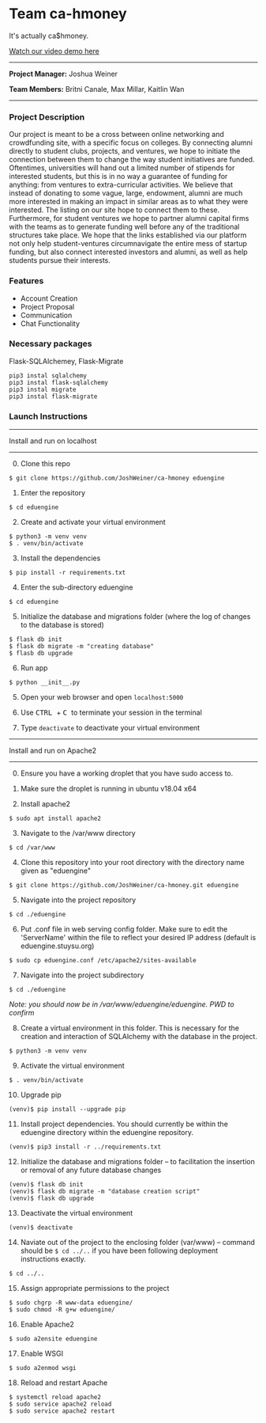 # Team ca-hmoney
It's actually ca$hmoney.

[Watch our video demo here](https://www.youtube.com/watch?v=zxRvoxOktlU)

---

**Project Manager:** Joshua Weiner

**Team Members:** Britni Canale, Max Millar, Kaitlin Wan

---

### Project Description

Our project is meant to be a cross between online networking and crowdfunding site, with a specific focus on colleges. By connecting alumni directly to student clubs, projects, and ventures, we hope to initiate the connection between them to change the way student initiatives are funded. Oftentimes, universities will hand out a limited number of stipends for interested students, but this is in no way a guarantee of funding for anything: from ventures to extra-curricular activities. We believe that instead of donating to some vague, large, endowment, alumni are much more interested in making an impact in similar areas as to what they were interested. The listing on our site hope to connect them to these. Furthermore, for student ventures we hope to partner alumni capital firms with the teams as to generate funding well before any of the traditional structures take place. We hope that the links established via our platform not only help student-ventures circumnavigate the entire mess of startup funding, but also connect interested investors and alumni, as well as help students pursue their interests.

### Features

- Account Creation
- Project Proposal
- Communication
- Chat Functionality

### Necessary packages

Flask-SQLAlchemey, Flask-Migrate

```
pip3 instal sqlalchemy
pip3 instal flask-sqlalchemy
pip3 instal migrate
pip3 instal flask-migrate

```

### Launch Instructions

---

Install and run on localhost

---

0. Clone this repo
```
$ git clone https://github.com/JoshWeiner/ca-hmoney eduengine
```
1. Enter the repository
```
$ cd eduengine
```

2. Create and activate your virtual environment
```
$ python3 -m venv venv
$ . venv/bin/activate
```

3. Install the dependencies
```
$ pip install -r requirements.txt
```

4. Enter the sub-directory eduengine
```
$ cd eduengine
```

5. Initialize the database and migrations folder (where the log of changes to the database is stored)
```
$ flask db init
$ flask db migrate -m "creating database"
$ flasb db upgrade
```

6. Run app
```
$ python __init__.py
```

5. Open your web browser and open `localhost:5000`

7. Use <kbd> CTRL </kbd> + <kbd> C </kbd> to terminate your session in the terminal

8. Type `deactivate` to deactivate your virtual environment

---

Install and run on Apache2

---


0. Ensure you have a working droplet that you have sudo access to.

1. Make sure the droplet is running in ubuntu v18.04 x64

2. Install apache2
```
$ sudo apt install apache2
```
 
3. Navigate to the /var/www directory
```
$ cd /var/www
```

4. Clone this repository into your root directory with the directory name given as "eduengine"
```
$ git clone https://github.com/JoshWeiner/ca-hmoney.git eduengine
```

5. Navigate into the project repository
```
$ cd ./eduengine
```

6. Put .conf file in web serving config folder. Make sure to edit the 'ServerName' within the file to reflect your desired IP address (default is eduengine.stuysu.org)
```
$ sudo cp eduengine.conf /etc/apache2/sites-available
```

7. Navigate into the project subdirectory
```
$ cd ./eduengine
```
*Note: you should now be in /var/www/eduengine/eduengine. PWD to confirm*

8. Create a virtual environment in this folder. This is necessary for the creation and interaction of SQLAlchemy with the database in the project.
```
$ python3 -m venv venv
```

9. Activate the virtual environment
```
$ . venv/bin/activate
```

10. Upgrade pip
```
(venv)$ pip install --upgrade pip
```

11. Install project dependencies. You should currently be within the eduengine directory within the eduengine repository.
```
(venv)$ pip3 install -r ../requirements.txt 
```

12. Initialize the database and migrations folder – to facilitation the insertion or removal of any future database changes
```
(venv)$ flask db init
(venv)$ flask db migrate -m "database creation script"
(venv)$ flask db upgrade
```

13. Deactivate the virtual environment
```
(venv)$ deactivate
```

14. Naviate out of the project to the enclosing folder (var/www) – command should be ```$ cd ../..``` if you have been following deployment instructions exactly.
```
$ cd ../..
```

15. Assign appropriate permissions to the project
```
$ sudo chgrp -R www-data eduengine/
$ sudo chmod -R g+w eduengine/
```

16. Enable Apache2
```
$ sudo a2ensite eduengine
```

17. Enable WSGI
```
$ sudo a2enmod wsgi
```

18. Reload and restart Apache
```
$ systemctl reload apache2
$ sudo service apache2 reload
$ sudo service apache2 restart
```

